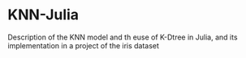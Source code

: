 # KNN-Julia
Description of the KNN model and th euse of K-Dtree in Julia, and its implementation in a project of the iris dataset
